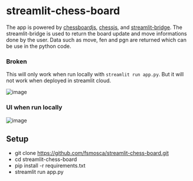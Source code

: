# streamlit-chess-board

The app is powered by [chessboardjs](https://chessboardjs.com/), [chessjs](https://github.com/jhlywa/chess.js), and [streamlit-bridge](https://pypi.org/project/streamlit-bridge/). The streamlit-bridge is used to return the board update and move informations done by the user. Data such as move, fen and pgn are returned which can be use in the python code.

### Broken

This will only work when run locally with `streamlit run app.py`. But it will not work when deployed in streamlit cloud.

![image](https://user-images.githubusercontent.com/22366935/210167497-026a19ac-5936-4e0b-8242-447e28a645cb.png)

### UI when run locally

![image](https://user-images.githubusercontent.com/22366935/210167243-c6250a62-dd3a-497e-93b1-fad4d84ae627.png)


## Setup

* git clone https://github.com/fsmosca/streamlit-chess-board.git
* cd streamlit-chess-board
* pip install -r requirements.txt
* streamlit run app.py
